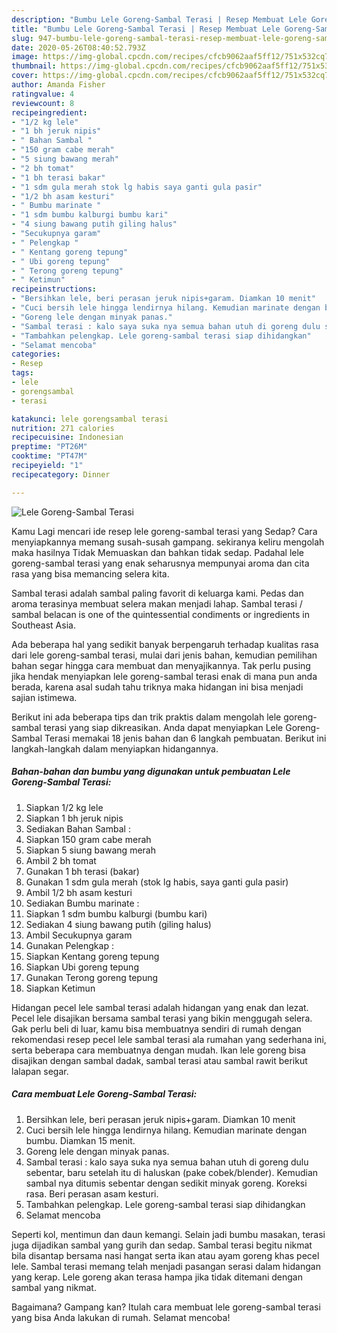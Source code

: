 ```yaml
---
description: "Bumbu Lele Goreng-Sambal Terasi | Resep Membuat Lele Goreng-Sambal Terasi Yang Enak Dan Mudah"
title: "Bumbu Lele Goreng-Sambal Terasi | Resep Membuat Lele Goreng-Sambal Terasi Yang Enak Dan Mudah"
slug: 947-bumbu-lele-goreng-sambal-terasi-resep-membuat-lele-goreng-sambal-terasi-yang-enak-dan-mudah
date: 2020-05-26T08:40:52.793Z
image: https://img-global.cpcdn.com/recipes/cfcb9062aaf5ff12/751x532cq70/lele-goreng-sambal-terasi-foto-resep-utama.jpg
thumbnail: https://img-global.cpcdn.com/recipes/cfcb9062aaf5ff12/751x532cq70/lele-goreng-sambal-terasi-foto-resep-utama.jpg
cover: https://img-global.cpcdn.com/recipes/cfcb9062aaf5ff12/751x532cq70/lele-goreng-sambal-terasi-foto-resep-utama.jpg
author: Amanda Fisher
ratingvalue: 4
reviewcount: 8
recipeingredient:
- "1/2 kg lele"
- "1 bh jeruk nipis"
- " Bahan Sambal "
- "150 gram cabe merah"
- "5 siung bawang merah"
- "2 bh tomat"
- "1 bh terasi bakar"
- "1 sdm gula merah stok lg habis saya ganti gula pasir"
- "1/2 bh asam kesturi"
- " Bumbu marinate "
- "1 sdm bumbu kalburgi bumbu kari"
- "4 siung bawang putih giling halus"
- "Secukupnya garam"
- " Pelengkap "
- " Kentang goreng tepung"
- " Ubi goreng tepung"
- " Terong goreng tepung"
- " Ketimun"
recipeinstructions:
- "Bersihkan lele, beri perasan jeruk nipis+garam. Diamkan 10 menit"
- "Cuci bersih lele hingga lendirnya hilang. Kemudian marinate dengan bumbu. Diamkan 15 menit."
- "Goreng lele dengan minyak panas."
- "Sambal terasi : kalo saya suka nya semua bahan utuh di goreng dulu sebentar, baru setelah itu di haluskan (pake cobek/blender). Kemudian sambal nya ditumis sebentar dengan sedikit minyak goreng. Koreksi rasa. Beri perasan asam kesturi."
- "Tambahkan pelengkap. Lele goreng-sambal terasi siap dihidangkan"
- "Selamat mencoba"
categories:
- Resep
tags:
- lele
- gorengsambal
- terasi

katakunci: lele gorengsambal terasi 
nutrition: 271 calories
recipecuisine: Indonesian
preptime: "PT26M"
cooktime: "PT47M"
recipeyield: "1"
recipecategory: Dinner

---
```



![Lele Goreng-Sambal Terasi](https://img-global.cpcdn.com/recipes/cfcb9062aaf5ff12/751x532cq70/lele-goreng-sambal-terasi-foto-resep-utama.jpg)

Kamu Lagi mencari ide resep lele goreng-sambal terasi yang Sedap? Cara menyiapkannya memang susah-susah gampang. sekiranya keliru mengolah maka hasilnya Tidak Memuaskan dan bahkan tidak sedap. Padahal lele goreng-sambal terasi yang enak seharusnya mempunyai aroma dan cita rasa yang bisa memancing selera kita.

Sambal terasi adalah sambal paling favorit di keluarga kami. Pedas dan aroma terasinya membuat selera makan menjadi lahap. Sambal terasi / sambal belacan is one of the quintessential condiments or ingredients in Southeast Asia.

Ada beberapa hal yang sedikit banyak berpengaruh terhadap kualitas rasa dari lele goreng-sambal terasi, mulai dari jenis bahan, kemudian pemilihan bahan segar hingga cara membuat dan menyajikannya. Tak perlu pusing jika hendak menyiapkan lele goreng-sambal terasi enak di mana pun anda berada, karena asal sudah tahu triknya maka hidangan ini bisa menjadi sajian istimewa.


Berikut ini ada beberapa tips dan trik praktis dalam mengolah lele goreng-sambal terasi yang siap dikreasikan. Anda dapat menyiapkan Lele Goreng-Sambal Terasi memakai 18 jenis bahan dan 6 langkah pembuatan. Berikut ini langkah-langkah dalam menyiapkan hidangannya.

<!--inarticleads1-->

##### Bahan-bahan dan bumbu yang digunakan untuk pembuatan Lele Goreng-Sambal Terasi:

1. Siapkan 1/2 kg lele
1. Siapkan 1 bh jeruk nipis
1. Sediakan  Bahan Sambal :
1. Siapkan 150 gram cabe merah
1. Siapkan 5 siung bawang merah
1. Ambil 2 bh tomat
1. Gunakan 1 bh terasi (bakar)
1. Gunakan 1 sdm gula merah (stok lg habis, saya ganti gula pasir)
1. Ambil 1/2 bh asam kesturi
1. Sediakan  Bumbu marinate :
1. Siapkan 1 sdm bumbu kalburgi (bumbu kari)
1. Sediakan 4 siung bawang putih (giling halus)
1. Ambil Secukupnya garam
1. Gunakan  Pelengkap :
1. Siapkan  Kentang goreng tepung
1. Siapkan  Ubi goreng tepung
1. Gunakan  Terong goreng tepung
1. Siapkan  Ketimun


Hidangan pecel lele sambal terasi adalah hidangan yang enak dan lezat. Pecel lele disajikan bersama sambal terasi yang bikin menggugah selera. Gak perlu beli di luar, kamu bisa membuatnya sendiri di rumah dengan rekomendasi resep pecel lele sambal terasi ala rumahan yang sederhana ini, serta beberapa cara membuatnya dengan mudah. Ikan lele goreng bisa disajikan dengan sambal dadak, sambal terasi atau sambal rawit berikut lalapan segar. 

<!--inarticleads2-->

##### Cara membuat Lele Goreng-Sambal Terasi:

1. Bersihkan lele, beri perasan jeruk nipis+garam. Diamkan 10 menit
1. Cuci bersih lele hingga lendirnya hilang. Kemudian marinate dengan bumbu. Diamkan 15 menit.
1. Goreng lele dengan minyak panas.
1. Sambal terasi : kalo saya suka nya semua bahan utuh di goreng dulu sebentar, baru setelah itu di haluskan (pake cobek/blender). Kemudian sambal nya ditumis sebentar dengan sedikit minyak goreng. Koreksi rasa. Beri perasan asam kesturi.
1. Tambahkan pelengkap. Lele goreng-sambal terasi siap dihidangkan
1. Selamat mencoba


Seperti kol, mentimun dan daun kemangi. Selain jadi bumbu masakan, terasi juga dijadikan sambal yang gurih dan sedap. Sambal terasi begitu nikmat bila disantap bersama nasi hangat serta ikan atau ayam goreng khas pecel lele. Sambal terasi memang telah menjadi pasangan serasi dalam hidangan yang kerap. Lele goreng akan terasa hampa jika tidak ditemani dengan sambal yang nikmat. 

Bagaimana? Gampang kan? Itulah cara membuat lele goreng-sambal terasi yang bisa Anda lakukan di rumah. Selamat mencoba!
